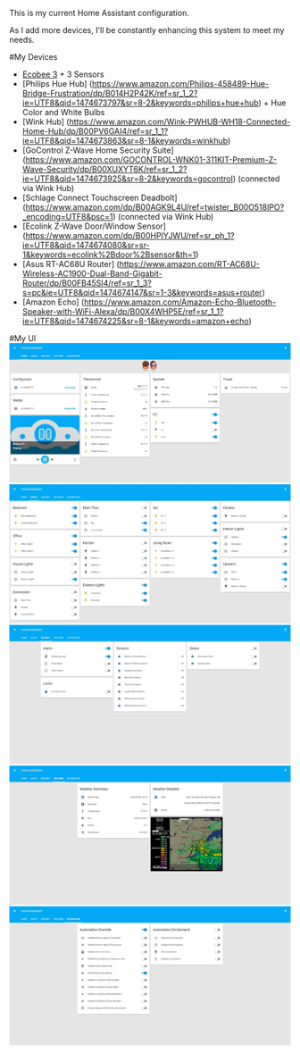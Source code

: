 This is my current Home Assistant configuration.

As I add more devices, I'll be constantly enhancing this system to meet my needs.

#My Devices

* [Ecobee 3](https://www.amazon.com/ecobee3-Smarter-Thermostat-Remote-Generation/dp/B00ZIRV39M/ref=sr_1_1?s=hi&ie=UTF8&qid=1474673634&sr=1-1&keywords=ecobee%2B3&th=1) + 3 Sensors
* [Philips Hue Hub] (https://www.amazon.com/Philips-458489-Hue-Bridge-Frustration/dp/B014H2P42K/ref=sr_1_2?ie=UTF8&qid=1474673797&sr=8-2&keywords=philips+hue+hub) + Hue Color and White Bulbs
* [Wink Hub] (https://www.amazon.com/Wink-PWHUB-WH18-Connected-Home-Hub/dp/B00PV6GAI4/ref=sr_1_1?ie=UTF8&qid=1474673863&sr=8-1&keywords=winkhub)
* [GoControl Z-Wave Home Security Suite] (https://www.amazon.com/GOCONTROL-WNK01-311KIT-Premium-Z-Wave-Security/dp/B00XUXYT6K/ref=sr_1_2?ie=UTF8&qid=1474673925&sr=8-2&keywords=gocontrol) (connected via Wink Hub)
* [Schlage Connect Touchscreen Deadbolt] (https://www.amazon.com/dp/B00AGK9L4U/ref=twister_B00O518IPO?_encoding=UTF8&psc=1) (connected via Wink Hub)
* [Ecolink Z-Wave Door/Window Sensor] (https://www.amazon.com/dp/B00HPIYJWU/ref=sr_ph_1?ie=UTF8&qid=1474674080&sr=sr-1&keywords=ecolink%2Bdoor%2Bsensor&th=1)
* [Asus RT-AC68U Router] (https://www.amazon.com/RT-AC68U-Wireless-AC1900-Dual-Band-Gigabit-Router/dp/B00FB45SI4/ref=sr_1_3?s=pc&ie=UTF8&qid=1474674147&sr=1-3&keywords=asus+router)
* [Amazon Echo] (https://www.amazon.com/Amazon-Echo-Bluetooth-Speaker-with-WiFi-Alexa/dp/B00X4WHP5E/ref=sr_1_1?ie=UTF8&qid=1474674225&sr=8-1&keywords=amazon+echo)

#My UI
![UI](images/home.jpg)
![UI](images/lights.jpg)
![UI](images/security.jpg)
![UI](images/weather.jpg)
![UI](images/automation.jpg)

